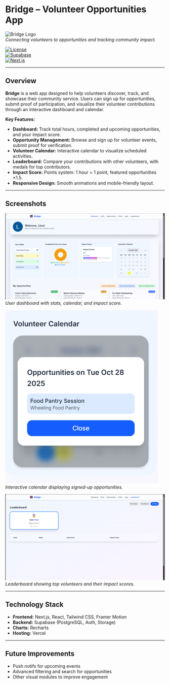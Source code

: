 # Bridge – Volunteer Opportunities App

![Bridge Logo](./assets/bridge-logo.png)  
*Connecting volunteers to opportunities and tracking community impact.*

[![License](https://img.shields.io/badge/license-Educational-blue)](#)  
[![Supabase](https://img.shields.io/badge/backend-Supabase-3ECF8E)](#)  
[![Next.js](https://img.shields.io/badge/frontend-Next.js-black)](#)  

---

## Overview

**Bridge** is a web app designed to help volunteers discover, track, and showcase their community service. Users can sign up for opportunities, submit proof of participation, and visualize their volunteer contributions through an interactive dashboard and calendar.

**Key Features:**

- **Dashboard:** Track total hours, completed and upcoming opportunities, and your impact score.  
- **Opportunity Management:** Browse and sign up for volunteer events, submit proof for verification.  
- **Volunteer Calendar:** Interactive calendar to visualize scheduled activities.  
- **Leaderboard:** Compare your contributions with other volunteers, with medals for top contributors.  
- **Impact Score:** Points system: 1 hour = 1 point, featured opportunities ×1.5.  
- **Responsive Design:** Smooth animations and mobile-friendly layout.  

---

## Screenshots

![Dashboard Screenshot](./assets/dashboard.png)  
*User dashboard with stats, calendar, and impact score.*

![Volunteer Calendar Screenshot](./assets/calendar.png)  
*Interactive calendar displaying signed-up opportunities.*

![Leaderboard Screenshot](./assets/leaderboard.png)  
*Leaderboard showing top volunteers and their impact scores.*

---

## Technology Stack

- **Frontend:** Next.js, React, Tailwind CSS, Framer Motion  
- **Backend:** Supabase (PostgreSQL, Auth, Storage)  
- **Charts:** Recharts  
- **Hosting:** Vercel

---

## Future Improvements

- Push notifs for upcoming events
- Advanced filtering and search for opportunities
- Other visual modules to improve engagement
